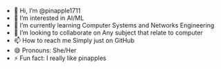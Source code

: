 - 👋 Hi, I’m @pinapple1711
- 👀 I’m interested in AI/ML
- 🌱 I’m currently learning Computer Systems and Networks Engineering
- 💞️ I’m looking to collaborate on Any subject that relate to computer 
- 📫 How to reach me Simply just on GitHub 
- 😄 Pronouns: She/Her 
- ⚡ Fun fact: I really like pinapples

<!---
pinapple1711/pinapple1711 is a ✨ special ✨ repository because its `README.md` (this file) appears on your GitHub profile.
You can click the Preview link to take a look at your changes.
--->
